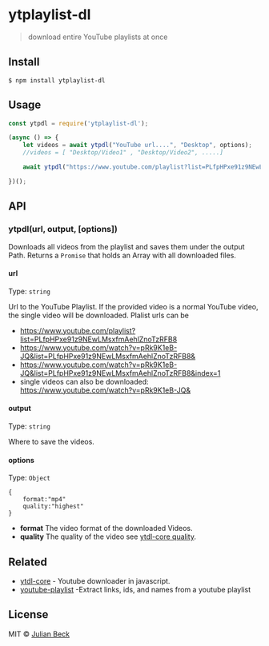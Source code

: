 # ytplaylist-dl 

> download entire YouTube playlists at once


## Install

```
$ npm install ytplaylist-dl
```


## Usage
```js
const ytpdl = require('ytplaylist-dl');

(async () => {
    let videos = await ytpdl("YouTube url....", "Desktop", options);
    //videos = [ "Desktop/Video1" , "Desktop/Video2", .....]

    await ytpdl("https://www.youtube.com/playlist?list=PLfpHPxe91z9NEwLMsxfmAehlZnoTzRFB8", "Desktop",{format:"mp4"});

})();
```


## API

### ytpdl(url, output, [options])

Downloads all videos from the playlist and saves them under the output Path.
Returns a `Promise` that holds an Array with all downloaded files.


#### url

Type: `string`

Url to the YouTube Playlist. If the provided video is a normal YouTube video, the single video will be downloaded. Plalist urls can be
- https://www.youtube.com/playlist?list=PLfpHPxe91z9NEwLMsxfmAehlZnoTzRFB8
- https://www.youtube.com/watch?v=pRk9K1eB-JQ&list=PLfpHPxe91z9NEwLMsxfmAehlZnoTzRFB8&
- https://www.youtube.com/watch?v=pRk9K1eB-JQ&list=PLfpHPxe91z9NEwLMsxfmAehlZnoTzRFB8&index=1
- single videos can also be downloaded: https://www.youtube.com/watch?v=pRk9K1eB-JQ& 

#### output

Type: `string`

Where to save the videos.

#### options

Type: `Object`

```
{
    format:"mp4"
    quality:"highest"
}
```
- **format** The video format of the downloaded Videos.
- **quality** The quality of the video see [ytdl-core quality](https://github.com/fent/node-ytdl-core#ytdlurl-options).


## Related

- [ytdl-core](https://github.com/fent/node-ytdl-core) - Youtube downloader in javascript.
- [youtube-playlist](https://github.com/CodeDotJS/youtube-playlist) -Extract links, ids, and names from a youtube playlist



## License

MIT © [Julian Beck](https://github.com/jufabeck2202)